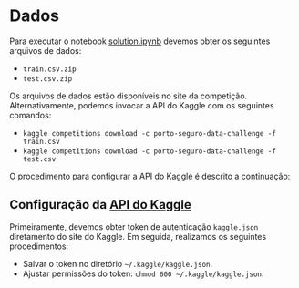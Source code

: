 # Dados

Para executar o notebook [solution.ipynb](../src/solution.ipynb) devemos obter os seguintes arquivos de dados:

- `train.csv.zip`
- `test.csv.zip`

Os arquivos de dados estão disponíveis no site da competição. Alternativamente, podemos invocar a API do Kaggle com os seguintes comandos:

- `kaggle competitions download -c porto-seguro-data-challenge -f train.csv`
- `kaggle competitions download -c porto-seguro-data-challenge -f test.csv`

O procedimento para configurar a API do Kaggle é descrito a continuação:

## Configuração da [API do Kaggle](https://www.kaggle.com/docs/api) 

Primeiramente, devemos obter token de autenticação `kaggle.json` diretamento do site do Kaggle. Em seguida, realizamos os seguintes procedimentos:

- Salvar o token no diretório `~/.kaggle/kaggle.json`.
- Ajustar permissões do token: `chmod 600 ~/.kaggle/kaggle.json`.